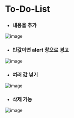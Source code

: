 # To-Do-List
-  ### 내용을 추가
 ![image](https://user-images.githubusercontent.com/90675820/170487306-ec58b7a9-fc53-4de3-b1e7-490ee2c1b658.png)

-  ### 빈값이면 alert 창으로 경고
 ![image](https://user-images.githubusercontent.com/90675820/170487864-505ede83-2209-4d64-855e-506e30710cf3.png)

- ### 여러 값 넣기
![image](https://user-images.githubusercontent.com/90675820/170488635-d8be373a-bd96-4475-9229-a3d5a0689099.png)

- ### 삭제 가능 
![image](https://user-images.githubusercontent.com/90675820/170488752-c127284e-26ac-406c-a8ed-66304269f84e.png)
